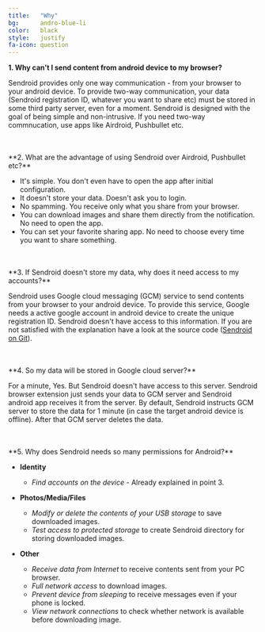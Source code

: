 ```yaml
---
title:   "Why"
bg:      andro-blue-li
color:   black
style:   justify
fa-icon: question
---
```


**1. Why can't I send content from android device to my browser?**

Sendroid provides only one way communication - from your browser to your android device. To provide two-way communication, your data (Sendroid registration ID, whatever you want to share etc) must be stored in some third party server, even for a moment. Sendroid is designed with the goal of being simple and non-intrusive. If you need two-way commnucation, use apps like Airdroid, Pushbullet etc.

<br/>
<br/>
**2. What are the advantage of using Sendroid over Airdroid, Pushbullet etc?**

* It's simple. You don't even have to open the app after initial configuration.
* It doesn't store your data. Doesn't ask you to login.
* No spamming. You receive only what you share from your browser.
* You can download images and share them directly from the notification. No need to open the app.
* You can set your favorite sharing app. No need to choose every time you want to share something.

<br/>
<br/>
**3. If Sendroid doesn't store my data, why does it need access to my accounts?**

Sendroid uses Google cloud messaging (GCM) service to send contents from your browser to your android device. To provide this service, Google needs a active google account in android device to create the unique registration ID. Sendroid doesn't have access to this information. If you are not satisfied with the explanation have a look at the source code ([Sendroid on Git](https://github.com/Atekihcan/Sendroid/tree/master/Sendroid_Android)).

<br/>
<br/>
**4. So my data will be stored in Google cloud server?**

For a minute, Yes. But Sendroid doesn't have access to this server. Sendroid browser extension just sends your data to GCM server and Sendroid android app receives it from the server. By default, Sendroid instructs GCM server to store the data for 1 minute (in case the target android device is offline). After that GCM server deletes the data.

<br/>
<br/>
**5. Why does Sendroid needs so many permissions for Android?**

* **Identity**
    * *Find accounts on the device* - Already explained in point 3.

* **Photos/Media/Files**
	* *Modify or delete the contents of your USB storage* to save downloaded images.
	* *Test access to protected storage* to create Sendroid directory for storing downloaded images.

* **Other**
	* *Receive data from Internet* to receive contents sent from your PC browser.
	* *Full network access* to download images.
	* *Prevent device from sleeping* to receive messages even if your phone is locked.
	* *View network connections* to check whether network is available before downloading image.
